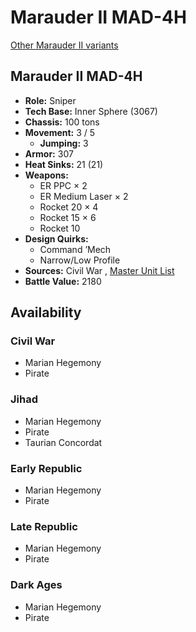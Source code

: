 # Marauder II MAD-4H 

[Other Marauder II variants](../marauder_ii.md) 

## Marauder II MAD-4H 

- **Role:** Sniper 
- **Tech Base:** Inner Sphere (3067) 
- **Chassis:** 100 tons 
- **Movement:** 3 / 5 
  - **Jumping:** 3 
- **Armor:** 307 
- **Heat Sinks:** 21 (21) 
- **Weapons:** 
  - ER PPC × 2 
  - ER Medium Laser × 2 
  - Rocket 20 × 4 
  - Rocket 15 × 6 
  - Rocket 10 
- **Design Quirks:** 
  - Command ’Mech 
  - Narrow/Low Profile 
- **Sources:** Civil War , [Master Unit List](http://masterunitlist.info/Unit/Details/2056/marauder-ii-mad-4h) 
- **Battle Value:** 2180 

## Availability 

### Civil War 

- Marian Hegemony 
- Pirate 

### Jihad 

- Marian Hegemony 
- Pirate 
- Taurian Concordat 

### Early Republic 

- Marian Hegemony 
- Pirate 

### Late Republic 

- Marian Hegemony 
- Pirate 

### Dark Ages 

- Marian Hegemony 
- Pirate 

